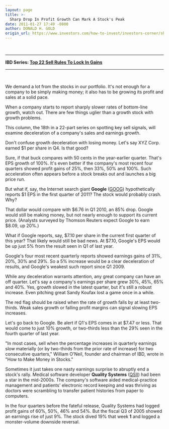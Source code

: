 ```yaml
---
layout: page
title: >-
  Sharp Drop In Profit Growth Can Mark A Stock's Peak
date: 2011-01-27 17:49 -0800
author: DONALD H. GOLD
origin_url: https://www.investors.com/how-to-invest/investors-corner/sharp-drop-in-profit-growth-can-mark-a-stocks-peak
---
```





 




---


**IBD Series: [Top 22 Sell Rules To Lock In Gains](/NewsAndAnalysis/SpecialReport/559132/201101101401/22-Sell-Rules-To-Increase-Profits.aspx)** 




---


 


We demand a lot from the stocks in our portfolio. It's not enough for a company to be simply making money; it also has to be growing its profit and sales at a solid pace.


When a company starts to report sharply slower rates of bottom-line growth, watch out. There are few things uglier than a growth stock with growth problems.


This column, the 18th in a 22-part series on spotting key sell signals, will examine deceleration of a company's sales and earnings growth.


Don't confuse growth deceleration with losing money. Let's say XYZ Corp. earned \$1 per share in Q4. Is that good?


Sure, if that buck compares with 50 cents in the year-earlier quarter. That's EPS growth of 100%. It's even better if the company's most recent four quarters showed profit gains of 25%, then 33%, 50% and 100%. Such acceleration often appears before a stock breaks out and launches a big price run.


But what if, say, the Internet search giant **Google** ([GOOG](https://research.investors.com/quote.aspx?symbol=GOOG)) hypothetically reports \$1 EPS in the first quarter of 2011? The stock would probably crash. Why?


That dollar would compare with \$6.76 in Q1 2010, an 85% drop. Google would still be making money, but not nearly enough to support its current price. (Analysts surveyed by Thomson Reuters expect Google to earn \$8.09, up 20%.)


What if Google reports, say, \$7.10 per share in the current first quarter of this year? That likely would still be bad news. At \$7.10, Google's EPS would be up just 5% from the result seen in Q1 of last year.


Google's four most recent quarterly reports showed earnings gains of 31%, 20%, 30% and 29%. So a 5% increase would be a clear deceleration of results, and Google's weakest such report since Q1 2009.


While any deceleration warrants attention, any great company can have an off quarter. Let's say a company's earnings per share grew 30%, 45%, 65% and 40%. Yes, growth slowed in the latest quarter, but it's still a robust increase. Even pitching great Sandy Koufax lost a game once in a while.


The red flag should be raised when the rate of growth falls by at least two-thirds. Weak sales growth or falling profit margins can signal slowing EPS increases.


Let's go back to Google. Be alert if Q1's EPS comes in at \$7.47 or less. That would come to just 10% growth, or two-thirds less than the 29% seen in the fourth quarter of last year.


"In most cases, sell when the percentage increases in quarterly earnings slow materially (or by two-thirds from the prior rate of increase) for two consecutive quarters," William O'Neil, founder and chairman of IBD, wrote in "How to Make Money in Stocks."


Sometimes it just takes one nasty earnings surprise to abruptly end a stock's rally. Medical software developer **Quality Systems** ([QSII](https://research.investors.com/quote.aspx?symbol=QSII)) had been a star in the mid-2000s. The company's software aided medical-practice management and patients' electronic record keeping and was thriving as doctors were scrambling to transfer patient histories from paper to computers.


In the four quarters before the fateful release, Quality Systems had logged profit gains of 60%, 50%, 46% and 54%. But the fiscal Q3 of 2005 showed an earnings rise of just 9%. The stock dived 19% that week **1** and logged a monster-volume downside reversal.




